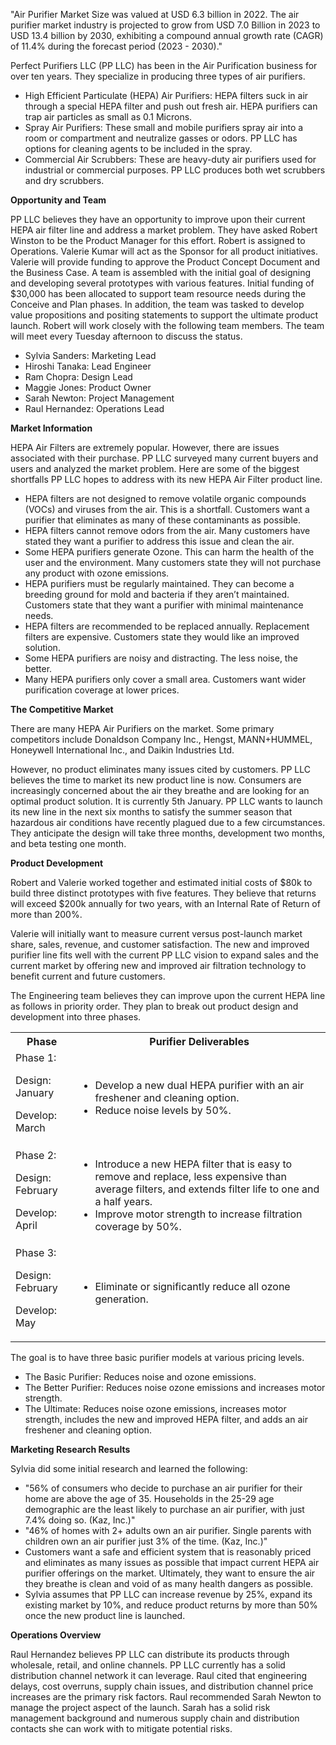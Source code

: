 "Air Purifier Market Size was valued at USD 6.3 billion in 2022. The air purifier market industry is projected to grow from USD 7.0 Billion in 2023 to USD 13.4 billion by 2030, exhibiting a compound annual growth rate (CAGR) of 11.4% during the forecast period (2023 - 2030)."

Perfect Purifiers LLC (PP LLC) has been in the Air Purification business for over ten years. They specialize in producing three types of air purifiers.
- High Efficient Particulate (HEPA) Air Purifiers: HEPA filters suck in air through a special HEPA filter and push out fresh air. HEPA purifiers can trap air particles as small as 0.1 Microns.
- Spray Air Purifiers: These small and mobile purifiers spray air into a room or compartment and neutralize gasses or odors. PP LLC has options for cleaning agents to be included in the spray.
- Commercial Air Scrubbers: These are heavy-duty air purifiers used for industrial or commercial purposes. PP LLC produces both wet scrubbers and dry scrubbers.

**Opportunity and Team**

PP LLC believes they have an opportunity to improve upon their current HEPA air filter line and address a market problem. They have asked Robert Winston to be the Product Manager for this effort. Robert is assigned to Operations. Valerie Kumar will act as the Sponsor for all product initiatives. Valerie will provide funding to approve the Product Concept Document and the Business Case. A team is assembled with the initial goal of designing and developing several prototypes with various features. Initial funding of $30,000 has been allocated to support team resource needs during the Conceive and Plan phases. In addition, the team was tasked to develop value propositions and positing statements to support the ultimate product launch. Robert will work closely with the following team members. The team will meet every Tuesday afternoon to discuss the status.
- Sylvia Sanders: Marketing Lead
- Hiroshi Tanaka: Lead Engineer
- Ram Chopra: Design Lead
- Maggie Jones: Product Owner
- Sarah Newton: Project Management
- Raul Hernandez: Operations Lead

**Market Information**

HEPA Air Filters are extremely popular. However, there are issues associated with their purchase. PP LLC surveyed many current buyers and users and analyzed the market problem. Here are some of the biggest shortfalls PP LLC hopes to address with its new HEPA Air Filter product line.
- HEPA filters are not designed to remove volatile organic compounds (VOCs) and viruses from the air. This is a shortfall. Customers want a purifier that eliminates as many of these contaminants as possible.
- HEPA filters cannot remove odors from the air. Many customers have stated they want a purifier to address this issue and clean the air.
- Some HEPA purifiers generate Ozone. This can harm the health of the user and the environment. Many customers state they will not purchase any product with ozone emissions.
- HEPA purifiers must be regularly maintained. They can become a breeding ground for mold and bacteria if they aren’t maintained. Customers state that they want a purifier with minimal maintenance needs.
- HEPA filters are recommended to be replaced annually. Replacement filters are expensive. Customers state they would like an improved solution.
- Some HEPA purifiers are noisy and distracting. The less noise, the better.
- Many HEPA purifiers only cover a small area. Customers want wider purification coverage at lower prices.

**The Competitive Market**

There are many HEPA Air Purifiers on the market. Some primary competitors include Donaldson Company Inc., Hengst, MANN+HUMMEL, Honeywell International Inc., and Daikin Industries Ltd.

However, no product eliminates many issues cited by customers. PP LLC believes the time to market its new product line is now. Consumers are increasingly concerned about the air they breathe and are looking for an optimal product solution. It is currently 5th January. PP LLC wants to launch its new line in the next six months to satisfy the summer season that hazardous air conditions have recently plagued due to a few circumstances. They anticipate the design will take three months, development two months, and beta testing one month.

**Product Development**

Robert and Valerie worked together and estimated initial costs of $80k to build three distinct prototypes with five features. They believe that returns will exceed $200k annually for two years, with an Internal Rate of Return of more than 200%.

Valerie will initially want to measure current versus post-launch market share, sales, revenue, and customer satisfaction. The new and improved purifier line fits well with the current PP LLC vision to expand sales and the current market by offering new and improved air filtration technology to benefit current and future customers.

The Engineering team believes they can improve upon the current HEPA line as follows in priority order. They plan to break out product design and development into three phases.

<table>
  <tbody>
    <tr>
      <th>Phase</th>
      <th>Purifier Deliverables</th>
    </tr>
    <tr>
      <td>Phase 1:
      
Design: January
      
Develop: March</td>
      <td>
        <ul>
          <li>Develop a new dual HEPA purifier with an air freshener and cleaning option.</li>
          <li>Reduce noise levels by 50%.</li>
        </ul>
      </td>
    </tr>
    <tr>
      <td>Phase 2:

Design: February

Develop: April</td>
      <td>
        <ul>
          <li>Introduce a new HEPA filter that is easy to remove and replace, less expensive than average filters, and extends filter life to one and a half years.</li>
          <li>Improve motor strength to increase filtration coverage by 50%.</li>
        </ul>
      </td>
    </tr>
    <tr>
      <td>Phase 3:

Design: February

Develop: May</td>
      <td>
        <ul>
          <li>Eliminate or significantly reduce all ozone generation.</li>
        </ul>
      </td>
    </tr>
  </tbody>
</table>

The goal is to have three basic purifier models at various pricing levels.
- The Basic Purifier: Reduces noise and ozone emissions.
- The Better Purifier: Reduces noise ozone emissions and increases motor strength.
- The Ultimate: Reduces noise ozone emissions, increases motor strength, includes the new and improved HEPA filter, and adds an air freshener and cleaning option.

**Marketing Research Results**

Sylvia did some initial research and learned the following:
- "56% of consumers who decide to purchase an air purifier for their home are above the age of 35. Households in the 25-29 age demographic are the least likely to purchase an air purifier, with just 7.4% doing so. (Kaz, Inc.)"
- "46% of homes with 2+ adults own an air purifier. Single parents with children own an air purifier just 3% of the time. (Kaz, Inc.)"
- Customers want a safe and efficient system that is reasonably priced and eliminates as many issues as possible that impact current HEPA air purifier offerings on the market. Ultimately, they want to ensure the air they breathe is clean and void of as many health dangers as possible.
- Sylvia assumes that PP LLC can increase revenue by 25%, expand its existing market by 10%, and reduce product returns by more than 50% once the new product line is launched.

**Operations Overview**

Raul Hernandez believes PP LLC can distribute its products through wholesale, retail, and online channels. PP LLC currently has a solid distribution channel network it can leverage.
Raul cited that engineering delays, cost overruns, supply chain issues, and distribution channel price increases are the primary risk factors.
Raul recommended Sarah Newton to manage the project aspect of the launch. Sarah has a solid risk management background and numerous supply chain and distribution contacts she can work with to mitigate potential risks.
